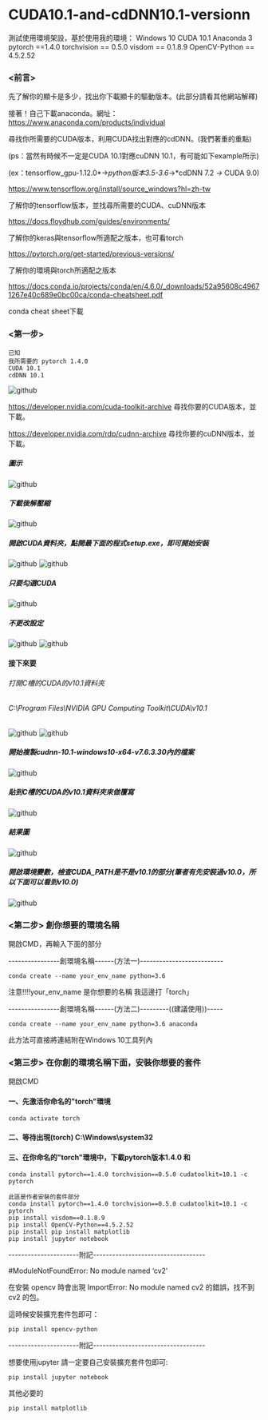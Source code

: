 # CUDA10.1-and-cdDNN10.1-versionn
測試使用環境架設，基於使用我的環境： Windows 10 CUDA 10.1 Anaconda 3  pytorch ==1.4.0 torchvision == 0.5.0 visdom == 0.1.8.9 OpenCV-Python == 4.5.2.52


### <前言> 
先了解你的顯卡是多少，找出你下載顯卡的驅動版本。(此部分請看其他網站解釋)

接著！自己下載anaconda。網址：https://www.anaconda.com/products/individual

尋找你所需要的CUDA版本，利用CUDA找出對應的cdDNN。(我們著重的重點)

(ps：當然有時候不一定是CUDA 10.1對應cuDNN 10.1，有可能如下example所示)

(ex：tensorflow_gpu-1.12.0*→*python版本3.5-3.6*→*cdDNN 7.2	*→* CUDA 9.0)


https://www.tensorflow.org/install/source_windows?hl=zh-tw

了解你的tensorflow版本，並找尋所需要的CUDA、cuDNN版本

https://docs.floydhub.com/guides/environments/

了解你的keras與tensorflow所適配之版本，也可看torch

https://pytorch.org/get-started/previous-versions/

了解你的環境與torch所適配之版本

https://docs.conda.io/projects/conda/en/4.6.0/_downloads/52a95608c49671267e40c689e0bc00ca/conda-cheatsheet.pdf

conda cheat sheet下載

### <第一步> 
```
已知
我所需要的 pytorch 1.4.0
CUDA 10.1
cdDNN 10.1
```
![github](https://github.com/abcpp12383/CUDA10.1-and-cdDNN10.1-versionn/blob/main/picture/1.png)


https://developer.nvidia.com/cuda-toolkit-archive
尋找你要的CUDA版本，並下載。

https://developer.nvidia.com/rdp/cudnn-archive
尋找你要的cuDNN版本，並下載。
##### 圖示
![github](https://github.com/abcpp12383/CUDA10.1-and-cdDNN10.1-versionn/blob/main/picture/2.png)

##### 下載後解壓縮
![github](https://github.com/abcpp12383/CUDA10.1-and-cdDNN10.1-versionn/blob/main/picture/3.png)
##### 開啟CUDA資料夾，點開最下面的程式setup.exe，即可開始安裝
![github](https://github.com/abcpp12383/CUDA10.1-and-cdDNN10.1-versionn/blob/main/picture/5.png)
![github](https://github.com/abcpp12383/CUDA10.1-and-cdDNN10.1-versionn/blob/main/picture/6.png)
##### 只要勾選CUDA
![github](https://github.com/abcpp12383/CUDA10.1-and-cdDNN10.1-versionn/blob/main/picture/7.png)
##### 不更改設定
![github](https://github.com/abcpp12383/CUDA10.1-and-cdDNN10.1-versionn/blob/main/picture/8.png)
![github](https://github.com/abcpp12383/CUDA10.1-and-cdDNN10.1-versionn/blob/main/picture/9.png)
#### 接下來要
###### 打開C槽的CUDA的v10.1資料夾

###### C:\Program Files\NVIDIA GPU Computing Toolkit\CUDA\v10.1
![github](https://github.com/abcpp12383/CUDA10.1-and-cdDNN10.1-versionn/blob/main/picture/10.png)
![github](https://github.com/abcpp12383/CUDA10.1-and-cdDNN10.1-versionn/blob/main/picture/11.png)
##### 開始複製cudnn-10.1-windows10-x64-v7.6.3.30內的檔案
![github](https://github.com/abcpp12383/CUDA10.1-and-cdDNN10.1-versionn/blob/main/picture/12.png)
##### 貼到C槽的CUDA的v10.1資料夾來做覆寫
![github](https://github.com/abcpp12383/CUDA10.1-and-cdDNN10.1-versionn/blob/main/picture/13.png)
##### 結果圖
![github](https://github.com/abcpp12383/CUDA10.1-and-cdDNN10.1-versionn/blob/main/picture/13end.png)
##### 開啟環境變數，檢查CUDA_PATH是不是v10.1的部分(筆者有先安裝過v10.0，所以下面可以看到v10.0)
![github](https://github.com/abcpp12383/CUDA10.1-and-cdDNN10.1-versionn/blob/main/picture/14.png)

### <第二步> 創你想要的環境名稱
開啟CMD，再輸入下面的部分

----------------創環境名稱------(方法一)--------------------------

    conda create --name your_env_name python=3.6

注意!!!!your_env_name 是你想要的名稱 我這邊打「torch」

----------------創環境名稱------(方法二)---------((建議使用))-----

    conda create --name your_env_name python=3.6 anaconda

此方法可直接將連結附在Windows 10工具列內 

### <第三步> 在你創的環境名稱下面，安裝你想要的套件
開啟CMD

#### 一、先激活你命名的"torch"環境

    conda activate torch

#### 二、等待出現(torch) C:\Windows\system32

#### 三、在你命名的"torch"環境中，下載pytorch版本1.4.0 和

    conda install pytorch==1.4.0 torchvision==0.5.0 cudatoolkit=10.1 -c pytorch





```
此區是作者安裝的套件部分
conda install pytorch==1.4.0 torchvision==0.5.0 cudatoolkit=10.1 -c pytorch
pip install visdom==0.1.8.9
pip install OpenCV-Python==4.5.2.52
pip install pip install matplotlib
pip install jupyter notebook
```
----------------------附記-----------------------------------

#ModuleNotFoundError: No module named ‘cv2’

在安裝 opencv 時會出現 ImportError: No module named cv2 的錯誤，找不到 cv2 的包。

這時候安裝擴充套件包即可：

    pip install opencv-python
----------------------附記-----------------------------------

想要使用jupyter 請一定要自己安裝擴充套件包即可:

    pip install jupyter notebook

其他必要的

    pip install matplotlib
